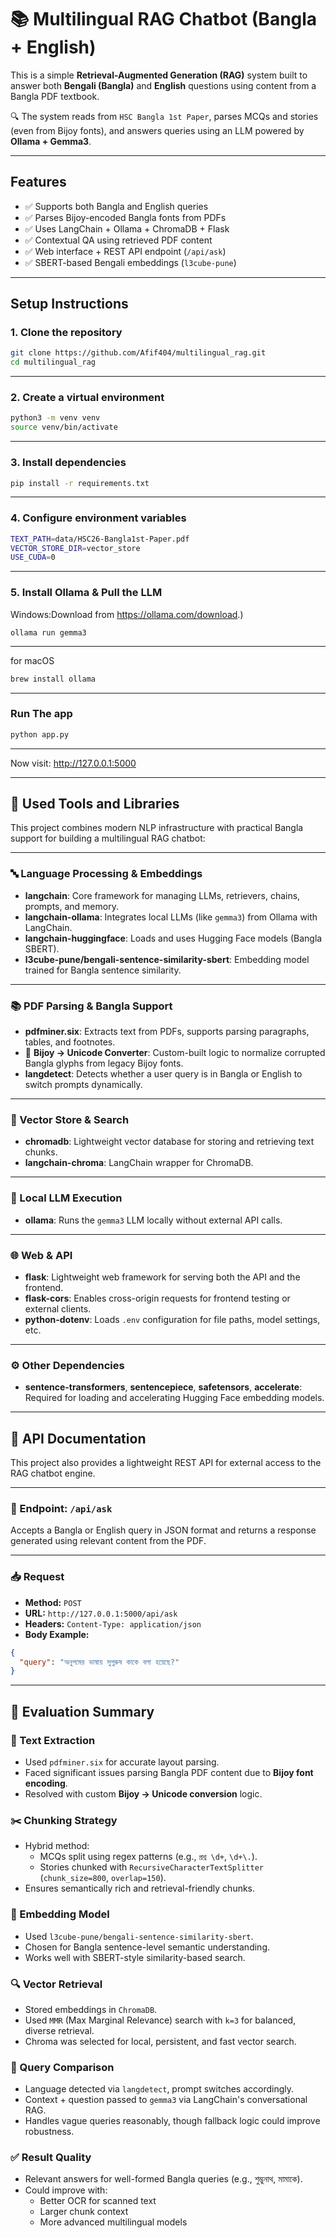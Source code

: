 # 📚 Multilingual RAG Chatbot (Bangla + English)

This is a simple **Retrieval-Augmented Generation (RAG)** system built to answer both **Bengali (Bangla)** and **English** questions using content from a Bangla PDF textbook.

🔍 The system reads from `HSC Bangla 1st Paper`, parses MCQs and stories (even from Bijoy fonts), and answers queries using an LLM powered by **Ollama + Gemma3**.

---

##  Features

- ✅ Supports both Bangla and English queries
- ✅ Parses Bijoy-encoded Bangla fonts from PDFs
- ✅ Uses LangChain + Ollama + ChromaDB + Flask
- ✅ Contextual QA using retrieved PDF content
- ✅ Web interface + REST API endpoint (`/api/ask`)
- ✅ SBERT-based Bengali embeddings (`l3cube-pune`)


---

##  Setup Instructions

###  1. Clone the repository

```bash
git clone https://github.com/Afif404/multilingual_rag.git
cd multilingual_rag
```

---
### 2. Create a virtual environment

```bash
python3 -m venv venv
source venv/bin/activate
```
---
### 3. Install dependencies

```bash
pip install -r requirements.txt
```
---
###  4. Configure environment variables

```bash
TEXT_PATH=data/HSC26-Bangla1st-Paper.pdf
VECTOR_STORE_DIR=vector_store
USE_CUDA=0
```

---
###  5. Install Ollama & Pull the LLM
Windows:Download from https://ollama.com/download.)

```shell (for windows after download)
ollama run gemma3
```
---
for macOS
```for macOS 
brew install ollama
```
---
###  Run The app

```bash
python app.py
```
---

Now visit: http://127.0.0.1:5000

---

## 🧰 Used Tools and Libraries

This project combines modern NLP infrastructure with practical Bangla support for building a multilingual RAG chatbot:

---

### 🔤 Language Processing & Embeddings

- **langchain**: Core framework for managing LLMs, retrievers, chains, prompts, and memory.
- **langchain-ollama**: Integrates local LLMs (like `gemma3`) from Ollama with LangChain.
- **langchain-huggingface**: Loads and uses Hugging Face models (Bangla SBERT).
- **l3cube-pune/bengali-sentence-similarity-sbert**: Embedding model trained for Bangla sentence similarity.

---

### 📚 PDF Parsing & Bangla Support

- **pdfminer.six**: Extracts text from PDFs, supports parsing paragraphs, tables, and footnotes.
- 🔄 **Bijoy → Unicode Converter**: Custom-built logic to normalize corrupted Bangla glyphs from legacy Bijoy fonts.
- **langdetect**: Detects whether a user query is in Bangla or English to switch prompts dynamically.

---

### 🧠 Vector Store & Search

- **chromadb**: Lightweight vector database for storing and retrieving text chunks.
- **langchain-chroma**: LangChain wrapper for ChromaDB.

---

### 🧪 Local LLM Execution

- **ollama**: Runs the `gemma3` LLM locally without external API calls.

---

### 🌐 Web & API

- **flask**: Lightweight web framework for serving both the API and the frontend.
- **flask-cors**: Enables cross-origin requests for frontend testing or external clients.
- **python-dotenv**: Loads `.env` configuration for file paths, model settings, etc.

---

### ⚙️ Other Dependencies

- **sentence-transformers**, **sentencepiece**, **safetensors**, **accelerate**: Required for loading and accelerating Hugging Face embedding models.

---


## 📡 API Documentation

This project also provides a lightweight REST API for external access to the RAG chatbot engine.

---

### 🔹 Endpoint: `/api/ask`

Accepts a Bangla or English query in JSON format and returns a response generated using relevant content from the PDF.

---

### 📥 Request

- **Method:** `POST`
- **URL:** `http://127.0.0.1:5000/api/ask`
- **Headers:** `Content-Type: application/json`
- **Body Example:**

```json
{
  "query": "অনুপমের ভাষায় সুপুরুষ কাকে বলা হয়েছে?"
}
```

---
## 🧪 Evaluation Summary

### 📄 Text Extraction
- Used `pdfminer.six` for accurate layout parsing.
- Faced significant issues parsing Bangla PDF content due to **Bijoy font encoding**.
- Resolved with custom **Bijoy → Unicode conversion** logic.

### ✂️ Chunking Strategy
- Hybrid method:
  - MCQs split using regex patterns (e.g., `প্রশ্ন \d+`, `\d+\.`).
  - Stories chunked with `RecursiveCharacterTextSplitter` (`chunk_size=800`, `overlap=150`).
- Ensures semantically rich and retrieval-friendly chunks.

### 🧠 Embedding Model
- Used `l3cube-pune/bengali-sentence-similarity-sbert`.
- Chosen for Bangla sentence-level semantic understanding.
- Works well with SBERT-style similarity-based search.

### 🔍 Vector Retrieval
- Stored embeddings in `ChromaDB`.
- Used `MMR` (Max Marginal Relevance) search with `k=3` for balanced, diverse retrieval.
- Chroma was selected for local, persistent, and fast vector search.

### 💬 Query Comparison
- Language detected via `langdetect`, prompt switches accordingly.
- Context + question passed to `gemma3` via LangChain's conversational RAG.
- Handles vague queries reasonably, though fallback logic could improve robustness.

### ✅ Result Quality
- Relevant answers for well-formed Bangla queries (e.g., শুম্ভুনাথ, মামাকে).
- Could improve with:
  - Better OCR for scanned text
  - Larger chunk context
  - More advanced multilingual models
